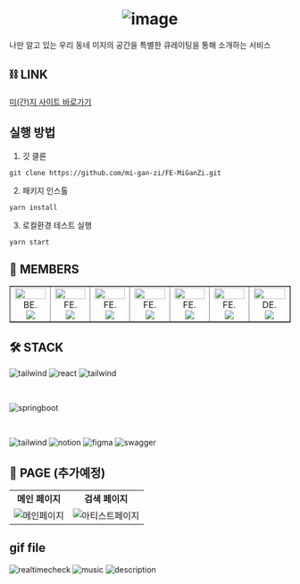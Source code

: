 <div align='center'>
  
# ![image](https://github.com/mi-gan-zi/.github/assets/75983289/469640e2-bc2d-4f1b-891a-bf205334fd45)

</div>
나만 알고 있는 우리 동네 미지의 공간을 특별한 큐레이팅을 통해 소개하는 서비스

## ⛓ LINK

[미(간)지 사이트 바로가기](https://miganzi.vercel.app/)

## 실행 방법

1. 깃 클론

```
git clone https://github.com/mi-gan-zi/FE-MiGanZi.git
```

2. 패키지 인스톨

```
yarn install
```

3. 로컬환경 테스트 실행

```
yarn start
```

## 🧐 MEMBERS

<table border>
  <tbody>
    <tr>
      <td align="center" width="200px">
        <img width="100%" src="https://avatars.githubusercontent.com/u/44694917?v=4"  alt=""/>
        BE.<br/>
        <a href="https://github.com/evga7">
          <img src="https://img.shields.io/badge/블루-000000?style=flat-round&logo=GitHub&logoColor=white"/>
        </a>
      </td>
      <td align="center" width="200px">
        <img width="100%" src="https://avatars.githubusercontent.com/u/116594422?v=4"  alt=""/><br />
        FE.<br/>
        <a href="https://github.com/Goldenprevue">
          <img src="https://img.shields.io/badge/멕스-000000?style=flat-round&logo=GitHub&logoColor=white"/>
        </a>
      </td>
      <td align="center" width="200px">
        <img width="100%" src="https://avatars.githubusercontent.com/u/44963323?v=4"  alt=""/><br />
        FE.<br/>
        <a href="https://github.com/dongrri22">
          <img src="https://img.shields.io/badge/재하-000000?style=flat-round&logo=GitHub&logoColor=white"/>
        </a>
      </td>
      <td align="center" width="200px">
        <img width="100%" src="https://avatars.githubusercontent.com/u/109053875?v=4"  alt=""/>
        FE.<br/>
        <a href="https://github.com/new-crystal">
          <img src="https://img.shields.io/badge/수수-000000?style=flat-round&logo=GitHub&logoColor=white"/>
        </a>
      </td>
      <td align="center" width="200px">
        <img width="100%" src="https://avatars.githubusercontent.com/u/55524773?v=4"  alt=""/>
        FE.<br/>
        <a href="https://github.com/Blue-Kite">
          <img src="https://img.shields.io/badge/얀-000000?style=flat-round&logo=GitHub&logoColor=white"/>
        </a>
      </td>
      <td align="center" width="200px">
        <img width="100%" src="https://avatars.githubusercontent.com/u/75983289?v=4"  alt=""/>
        FE.<br/>
        <a href="https://github.com/pangkyu">
          <img src="https://img.shields.io/badge/팡규-000000?style=flat-round&logo=GitHub&logoColor=white"/>
        </a>
      </td>
       <td align="center" width="200px">
        <img width="100%" src="https://avatars.githubusercontent.com/u/83696912?v=4"  alt=""/>
        DE.<br/>
        <a href="https://www.behance.net/jaeyoonahn/moodboards">
          <img src="https://img.shields.io/badge/제이-1769FF?style=flat-round&logo=behance&logoColor=white"/>
        </a>
      </td>
     </tr>
  </tbody>
</table>

## 🛠 STACK

![tailwind](https://img.shields.io/badge/Typescript-3178C6.svg?logo=TypeScript&logoColor=white&style=for-the-badge)
![react](https://user-images.githubusercontent.com/123078739/234895132-18ab503a-fcc7-486d-b89a-cb0cc1f7796b.svg)
![tailwind](https://img.shields.io/badge/tailwindCSS-06B6D4.svg?logo=tailwindcss&logoColor=white&style=for-the-badge)

<br/>

![springboot](https://img.shields.io/badge/springboot-6DB33F.svg?logo=springboot&logoColor=white&style=for-the-badge)

<br/>

![tailwind](https://img.shields.io/badge/discord-5865F2.svg?logo=discord&logoColor=white&style=for-the-badge)
![notion](https://img.shields.io/badge/notion-000000.svg?logo=notion&logoColor=white&style=for-the-badge)
![figma](https://img.shields.io/badge/figma-F24E1E.svg?logo=figma&logoColor=white&style=for-the-badge)
![swagger](https://img.shields.io/badge/swagger-85EA2D.svg?logo=swagger&logoColor=white&style=for-the-badge)

## 📄 PAGE (추가예정)

|                 |                            |
| :-------------: | :------------------------: |
| **메인 페이지** |      **검색 페이지**       |
| ![메인페이지]() | ![아티스트페이지]() |

## gif file

![realtimecheck](https://github.com/mi-gan-zi/FE-MiGanZi/assets/116594422/b2fc1d9f-7f20-42a3-a872-ee04bae4d876)
![music](https://github.com/mi-gan-zi/FE-MiGanZi/assets/116594422/0dc140e5-169d-4dfe-a0ae-4a0f255d5571)
![description](https://github.com/mi-gan-zi/FE-MiGanZi/assets/116594422/e0b8469d-e5dc-46f2-a714-93d9019b43aa)
